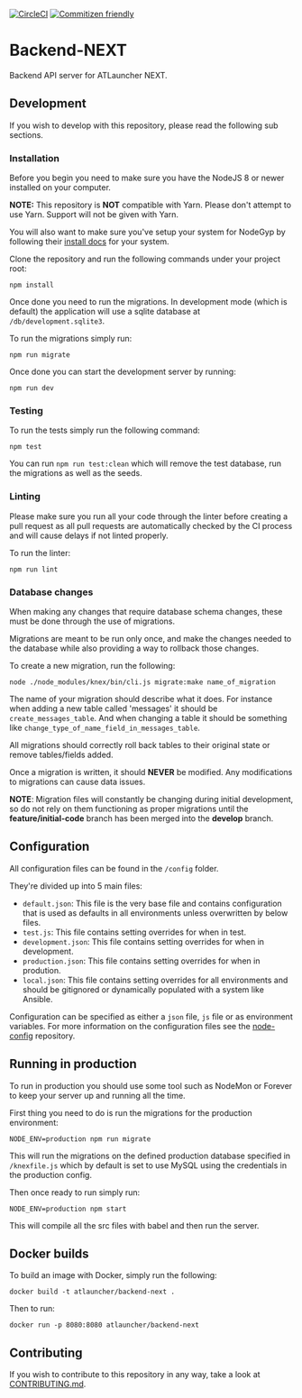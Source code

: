 [![CircleCI](https://circleci.com/gh/ATLauncher/Backend-NEXT/tree/feature%2Finitial-code.svg?style=svg)](https://circleci.com/gh/ATLauncher/Backend-NEXT/tree/feature%2Finitial-code)
[![Commitizen friendly](https://img.shields.io/badge/commitizen-friendly-brightgreen.svg)](http://commitizen.github.io/cz-cli/)

# Backend-NEXT
Backend API server for ATLauncher NEXT.

## Development
If you wish to develop with this repository, please read the following sub sections.

### Installation
Before you begin you need to make sure you have the NodeJS 8 or newer installed on your computer.

**NOTE:** This repository is **NOT** compatible with Yarn. Please don't attempt to use Yarn. Support
will not be given with Yarn.

You will also want to make sure you've setup your system for NodeGyp by following their
[install docs](https://github.com/nodejs/node-gyp#installation) for your system.

Clone the repository and run the following commands under your project root:

```shell
npm install
```

Once done you need to run the migrations. In development mode (which is default) the application
will use a sqlite database at `/db/development.sqlite3`.

To run the migrations simply run:

```shell
npm run migrate
```

Once done you can start the development server by running:

```shell
npm run dev
```

### Testing
To run the tests simply run the following command:

```shell
npm test
```

You can run `npm run test:clean` which will remove the test database, run the migrations as well as
the seeds.

### Linting
Please make sure you run all your code through the linter before creating a pull request as all pull
requests are automatically checked by the CI process and will cause delays if not linted properly.

To run the linter:

```shell
npm run lint
```

### Database changes
When making any changes that require database schema changes, these must be done through the use of
migrations.

Migrations are meant to be run only once, and make the changes needed to the database while also
providing a way to rollback those changes.

To create a new migration, run the following:

```shell
node ./node_modules/knex/bin/cli.js migrate:make name_of_migration
```

The name of your migration should describe what it does. For instance when adding a new table called
'messages' it should be `create_messages_table`. And when changing a table it should be something
like `change_type_of_name_field_in_messages_table`.

All migrations should correctly roll back tables to their original state or remove tables/fields
added.

Once a migration is written, it should **NEVER** be modified. Any modifications to migrations can
cause data issues.

**NOTE**: Migration files will constantly be changing during initial development, so do not rely on
them functioning as proper migrations until the **feature/initial-code** branch has been merged into
the **develop** branch.

## Configuration
All configuration files can be found in the `/config` folder.

They're divided up into 5 main files:

 - `default.json`: This file is the very base file and contains configuration that is used as
                   defaults in all environments unless overwritten by below files.
 - `test.js`: This file contains setting overrides for when in test.
 - `development.json`: This file contains setting overrides for when in development.
 - `production.json`: This file contains setting overrides for when in prodution.
 - `local.json`: This file contains setting overrides for all environments and should be gitignored
                  or dynamically populated with a system like Ansible.

Configuration can be specified as either a `json` file, `js` file or as environment variables. For
more information on the configuration files see the
[node-config](https://github.com/lorenwest/node-config) repository.

## Running in production
To run in production you should use some tool such as NodeMon or Forever to keep your server up and
running all the time.

First thing you need to do is run the migrations for the production environment:

```shell
NODE_ENV=production npm run migrate
```

This will run the migrations on the defined production database specified in `/knexfile.js` which by
default is set to use MySQL using the credentials in the production config.

Then once ready to run simply run:

```shell
NODE_ENV=production npm start
```

This will compile all the src files with babel and then run the server.

## Docker builds
To build an image with Docker, simply run the following:

```shell
docker build -t atlauncher/backend-next .
```

Then to run:

```shell
docker run -p 8080:8080 atlauncher/backend-next
```

## Contributing
If you wish to contribute to this repository in any way, take a look at
[CONTRIBUTING.md](CONTRIBUTING.md).

